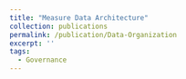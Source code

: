 ```yaml
---
title: "Measure Data Architecture"
collection: publications
permalink: /publication/Data-Organization
excerpt: ''
tags:
  - Governance
---
```


